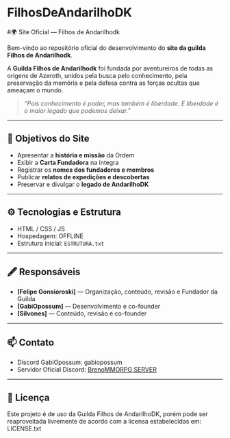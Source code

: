 # FilhosDeAndarilhoDK

#🌍 Site Oficial — Filhos de Andarilhodk

Bem-vindo ao repositório oficial do desenvolvimento do **site da guilda Filhos de Andarilhodk**.

A **Guilda Filhos de Andarilhodk** foi fundada por aventureiros de todas as origens de Azeroth,
unidos pela busca pelo conhecimento, pela preservação da memória e pela defesa contra as forças
ocultas que ameaçam o mundo.

> *“Pois conhecimento é poder, mas também é liberdade. E liberdade é o maior legado que podemos deixar.”*

---

## 📖 Objetivos do Site

- Apresentar a **história e missão** da Ordem
- Exibir a **Carta Fundadora** na íntegra
- Registrar os **nomes dos fundadores e membros**
- Publicar **relatos de expedições e descobertas**
- Preservar e divulgar o **legado de AndarilhoDK**

---

## ⚙️ Tecnologias e Estrutura

- HTML / CSS / JS
- Hospedagem: OFFLINE
- Estrutura inicial: `ESTRUTURA.txt`

---

## 🖋️ Responsáveis

- **[Felipe Gonsioroski]** — Organização, conteúdo, revisão e Fundador da Guilda
- **[GabiOpossum]** — Desenvolvimento e co-founder
- **[Silvones]** — Conteúdo, revisão e co-founder

---

## 📫 Contato

- Discord GabiOpossum: gabiopossum
- Servidor Oficial Discord: [BrenoMMORPG SERVER](discord.gg/V6bbGWVb7B)

---

## 📜 Licença

Este projeto é de uso da Guilda Filhos de AndarilhoDK, porém pode ser reaproveitada livremente de acordo
com a licensa estabelecidas em: LICENSE.txt
